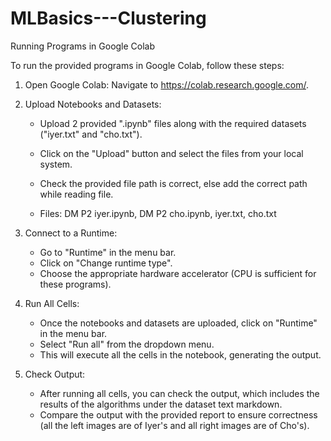 # MLBasics---Clustering

Running Programs in Google Colab

To run the provided programs in Google Colab, follow these steps:

1. Open Google Colab: Navigate to https://colab.research.google.com/.

2. Upload Notebooks and Datasets:
   - Upload 2 provided ".ipynb" files along with the required datasets ("iyer.txt" and "cho.txt").
   - Click on the "Upload" button and select the files from your local system.
   - Check the provided file path is correct, else add the correct path while reading file.

   - Files: DM P2 iyer.ipynb, DM P2 cho.ipynb, iyer.txt, cho.txt

3. Connect to a Runtime:
   - Go to "Runtime" in the menu bar.
   - Click on "Change runtime type".
   - Choose the appropriate hardware accelerator (CPU is sufficient for these programs).

4. Run All Cells:
   - Once the notebooks and datasets are uploaded, click on "Runtime" in the menu bar.
   - Select "Run all" from the dropdown menu.
   - This will execute all the cells in the notebook, generating the output.

5. Check Output:
   - After running all cells, you can check the output, which includes the results of the algorithms under the dataset text markdown.
   - Compare the output with the provided report to ensure correctness (all the left images are of Iyer's and all right images are of Cho's).
